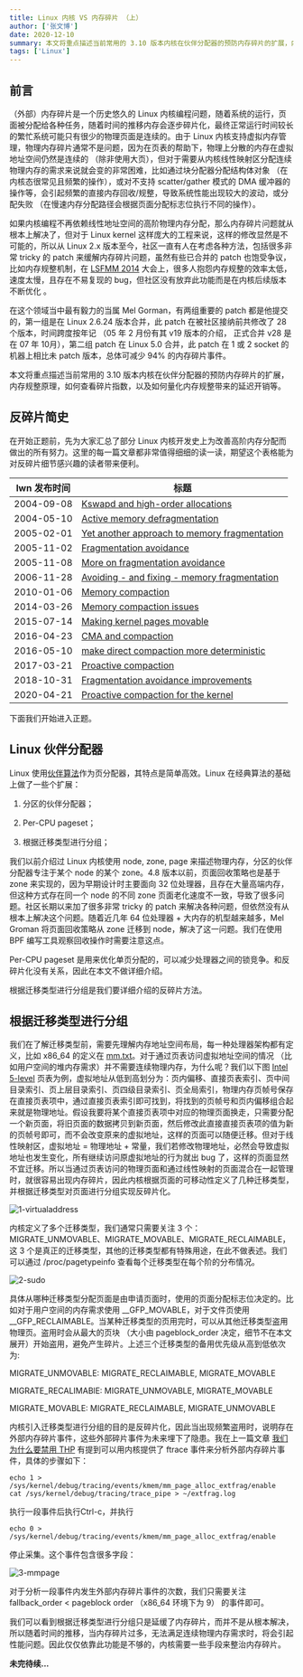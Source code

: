```yaml
---
title: Linux 内核 VS 内存碎片 （上）
author: ['张文博']
date: 2020-12-10
summary: 本文将重点描述当前常用的 3.10 版本内核在伙伴分配器的预防内存碎片的扩展，内存规整原理，如何查看碎片指数，以及如何量化内存规整带来的延迟开销等。
tags: ['Linux']
---
```


## 前言

（外部）内存碎片是一个历史悠久的 Linux 内核编程问题，随着系统的运行，页面被分配给各种任务，随着时间的推移内存会逐步碎片化，最终正常运行时间较长的繁忙系统可能只有很少的物理页面是连续的。由于 Linux 内核支持虚拟内存管理，物理内存碎片通常不是问题，因为在页表的帮助下，物理上分散的内存在虚拟地址空间仍然是连续的 （除非使用大页），但对于需要从内核线性映射区分配连续物理内存的需求来说就会变的非常困难，比如通过块分配器分配结构体对象 （在内核态很常见且频繁的操作），或对不支持 scatter/gather 模式的 DMA 缓冲器的操作等，会引起频繁的直接内存回收/规整，导致系统性能出现较大的波动，或分配失败 （在慢速内存分配路径会根据页面分配标志位执行不同的操作）。

如果内核编程不再依赖线性地址空间的高阶物理内存分配，那么内存碎片问题就从根本上解决了，但对于 Linux kernel 这样庞大的工程来说，这样的修改显然是不可能的，所以从  Linux 2.x 版本至今，社区一直有人在考虑各种方法，包括很多非常 tricky 的 patch 来缓解内存碎片问题，虽然有些已合并的 patch 也饱受争议，比如内存规整机制，在 [LSFMM 2014](https://lwn.net/Articles/591998/) 大会上，很多人抱怨内存规整的效率太低，速度太慢，且存在不易复现的 bug，但社区没有放弃此功能而是在内核后续版本不断优化 。

在这个领域当中最有毅力的当属 Mel Gorman，有两组重要的 patch 都是他提交的，第一组是在 Linux 2.6.24 版本合并，此 patch 在被社区接纳前共修改了 28 个版本，时间跨度按年记 （05 年 2 月份有其 v19 版本的介绍， 正式合并 v28 是在 07 年 10月），第二组 patch 在 Linux 5.0 合并，此 patch 在 1 或 2 socket 的机器上相比未 patch 版本，总体可减少 94% 的内存碎片事件。

本文将重点描述当前常用的 3.10 版本内核在伙伴分配器的预防内存碎片的扩展，内存规整原理，如何查看碎片指数，以及如何量化内存规整带来的延迟开销等。

## 反碎片简史

在开始正题前，先为大家汇总了部分 Linux 内核开发史上为改善高阶内存分配而做出的所有努力。这里的每一篇文章都非常值得细细的读一读，期望这个表格能为对反碎片细节感兴趣的读者带来便利。

|  lwn 发布时间 | 标题  |
|  ----  | ----  |
|  2004-09-08  | [Kswapd and high-order allocations](https://lwn.net/Articles/101230/)  |
|  2004-05-10  | [Active memory defragmentation](https://lwn.net/Articles/105021/)  |
|  2005-02-01  | [Yet another approach to memory fragmentation](https://lwn.net/Articles/121618/)  |
|  2005-11-02  | [Fragmentation avoidance](https://lwn.net/Articles/158211/)  |
|  2005-11-08  | [More on fragmentation avoidance](https://lwn.net/Articles/159110/)  |
|  2006-11-28  | [Avoiding - and fixing - memory fragmentation](https://lwn.net/Articles/211505/)  |
|  2010-01-06  | [Memory compaction](https://lwn.net/Articles/368869/)  |
|  2014-03-26  | [Memory compaction issues](https://lwn.net/Articles/591998/)  |
|  2015-07-14  | [Making kernel pages movable](https://lwn.net/Articles/650917/)  |
|  2016-04-23  | [CMA and compaction](https://lwn.net/Articles/684611/)  |
|  2016-05-10  | [make direct compaction more deterministic](https://lwn.net/Articles/686801/)  |
|  2017-03-21  | [Proactive compaction](https://lwn.net/Articles/717656/)  |
|  2018-10-31  | [Fragmentation avoidance improvements](https://lwn.net/Articles/770235/)  |
|  2020-04-21  | [Proactive compaction for the kernel](https://lwn.net/Articles/817905/)  |

下面我们开始进入正题。

## Linux 伙伴分配器

Linux 使用[伙伴算法](https://en.wikipedia.org/wiki/Buddy_memory_allocation)作为页分配器，其特点是简单高效。Linux 在经典算法的基础上做了一些个扩展：

1. 分区的伙伴分配器；

2. Per-CPU pageset；

3. 根据迁移类型进行分组；

我们以前介绍过 Linux 内核使用 node, zone, page 来描述物理内存，分区的伙伴分配器专注于某个 node 的某个 zone。4.8 版本以前，页面回收策略也是基于 zone 来实现的，因为早期设计时主要面向 32 位处理器，且存在大量高端内存，但这种方式存在同一个 node 的不同 zone 页面老化速度不一致，导致了很多问题。社区长期以来加了很多非常 tricky 的 patch 来解决各种问题，但依然没有从根本上解决这个问题。随着近几年 64 位处理器 + 大内存的机型越来越多，Mel Groman 将页面回收策略从 zone 迁移到 node，解决了这一问题。我们在使用 BPF 编写工具观察回收操作时需要注意这点。

Per-CPU pageset 是用来优化单页分配的，可以减少处理器之间的锁竞争。和反碎片化没有关系，因此在本文不做详细介绍。

根据迁移类型进行分组是我们要详细介绍的反碎片方法。

## 根据迁移类型进行分组

我们在了解迁移类型前，需要先理解内存地址空间布局，每一种处理器架构都有定义，比如 x86_64 的定义在 [mm.txt](https://www.kernel.org/doc/Documentation/x86/x86_64/mm.txt)。对于通过页表访问虚拟地址空间的情况 （比如用户空间的堆内存需求）并不需要连续物理内存，为什么呢？我们以下图 [Intel 5-level](https://en.wikipedia.org/wiki/Intel_5-level_paging) 页表为例，虚拟地址从低到高划分为：页内偏移、直接页表索引、页中间目录索引、页上层目录索引、页四级目录索引、页全局索引，物理内存页帧号保存在直接页表项中，通过直接页表索引即可找到，将找到的页帧号和页内偏移组合起来就是物理地址。假设我要将某个直接页表项中对应的物理页面换走，只需要分配一个新页面，将旧页面的数据拷贝到新页面，然后修改此直接直接页表项的值为新的页帧号即可，而不会改变原来的虚拟地址，这样的页面可以随便迁移。但对于线性映射区，虚拟地址 = 物理地址 + 常量，我们若修改物理地址，必然会导致虚拟地址也发生变化，所有继续访问原虚拟地址的行为就出 bug 了，这样的页面显然不宜迁移。所以当通过页表访问的物理页面和通过线性映射的页面混合在一起管理时，就很容易出现内存碎片，因此内核根据页面的可移动性定义了几种迁移类型，并根据迁移类型对页面进行分组实现反碎片化。

![1-virtualaddress](media/linux-kernel-vs-memory-fragmentation-1/1-virtualaddress.png)

内核定义了多个迁移类型，我们通常只需要关注 3 个：MIGRATE_UNMOVABLE、MIGRATE_MOVABLE、MIGRATE_RECLAIMABLE，这 3 个是真正的迁移类型，其他的迁移类型都有特殊用途，在此不做表述。我们可以通过 /proc/pagetypeinfo 查看每个迁移类型在每个阶的分布情况。

![2-sudo](media/linux-kernel-vs-memory-fragmentation-1/2-sudo.png)

具体从哪种迁移类型分配页面是由申请页面时，使用的页面分配标志位决定的。比如对于用户空间的内存需求使用 __GFP_MOVABLE，对于文件页使用 __GFP_RECLAIMABLE。当某种迁移类型的页用完时，可以从其他迁移类型盗用物理页。盗用时会从最大的页块 （大小由 pageblock_order 决定，细节不在本文展开）开始盗用，避免产生碎片。上述三个迁移类型的备用优先级从高到低依次为:

MIGRATE_UNMOVABLE:        MIGRATE_RECLAIMABLE, MIGRATE_MOVABLE

MIGRATE_RECALIMABlE:      MIGRATE_UNMOVABLE, MIGRATE_MOVABLE

MIGRATE_MOVABLE:             MIGRATE_RECLAIMABLE, MIGRATE_UNMOVABLE

内核引入迁移类型进行分组的目的是反碎片化，因此当出现频繁盗用时，说明存在外部内存碎片事件，这些外部碎片事件为未来埋下了隐患。我在上一篇文章 [我们为什么要禁用 THP](https://pingcap.com/blog-cn/why-should-we-disable-thp/) 有提到可以用内核提供了 ftrace 事件来分析外部内存碎片事件，具体的步骤如下：

```
echo 1 > /sys/kernel/debug/tracing/events/kmem/mm_page_alloc_extfrag/enable
cat /sys/kernel/debug/tracing/trace_pipe > ~/extfrag.log
```

执行一段事件后执行Ctrl-c，并执行

```
echo 0 > /sys/kernel/debug/tracing/events/kmem/mm_page_alloc_extfrag/enable
```

停止采集。这个事件包含很多字段：

![3-mmpage](media/linux-kernel-vs-memory-fragmentation-1/3-mmpage.png)

对于分析一段事件内发生外部内存碎片事件的次数，我们只需要关注 fallback_order < pageblock order （x86_64 环境下为 9） 的事件即可。

我们可以看到根据迁移类型进行分组只是延缓了内存碎片，而并不是从根本解决，所以随着时间的推移，当内存碎片过多，无法满足连续物理内存需求时，将会引起性能问题。因此仅仅依靠此功能是不够的，内核需要一些手段来整治内存碎片。

**未完待续...**
